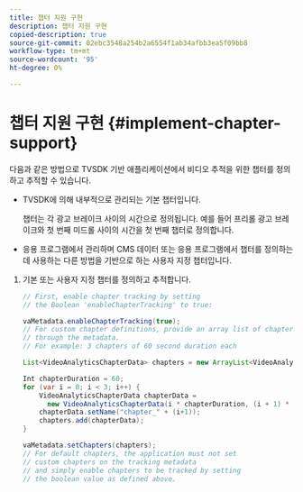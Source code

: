 ```yaml
---
title: 챕터 지원 구현
description: 챕터 지원 구현
copied-description: true
source-git-commit: 02ebc3548a254b2a6554f1ab34afbb3ea5f09bb8
workflow-type: tm+mt
source-wordcount: '95'
ht-degree: 0%

---
```


# 챕터 지원 구현 {#implement-chapter-support}

다음과 같은 방법으로 TVSDK 기반 애플리케이션에서 비디오 추적을 위한 챕터를 정의하고 추적할 수 있습니다.

* TVSDK에 의해 내부적으로 관리되는 기본 챕터입니다.

  챕터는 각 광고 브레이크 사이의 시간으로 정의됩니다. 예를 들어 프리롤 광고 브레이크와 첫 번째 미드롤 사이의 시간을 첫 번째 챕터로 정의합니다.
* 응용 프로그램에서 관리하며 CMS 데이터 또는 응용 프로그램에서 챕터를 정의하는 데 사용하는 다른 방법을 기반으로 하는 사용자 지정 챕터입니다.

1. 기본 또는 사용자 지정 챕터를 정의하고 추적합니다.

   ```java
   // First, enable chapter tracking by setting  
   // the Boolean 'enableChapterTracking' to true: 
   
   vaMetadata.enableChapterTracking(true); 
   // For custom chapter definitions, provide an array list of chapters  
   // through the metadata. 
   // For example: 3 chapters of 60 second duration each 
   
   List<VideoAnalyticsChapterData> chapters = new ArrayList<VideoAnalyticsChapterData>(); 
   
   Int chapterDuration = 60; 
   for (var i = 0; i < 3; i++) { 
       VideoAnalyticsChapterData chapterData =  
         new VideoAnalyticsChapterData(i * chapterDuration, (i + 1) * chapterDuration);  
       chapterData.setName("chapter_" + (i+1)); 
       chapters.add(chapterData); 
   } 
   
   vaMetadata.setChapters(chapters); 
   // For default chapters, the application must not set  
   // custom chapters on the tracking metadata 
   // and simply enable chapters to be tracked by setting  
   // the boolean value as defined above.
   ```
